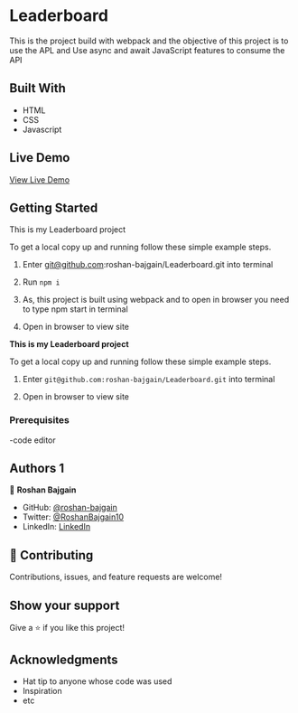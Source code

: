 # Leaderboard

This is the project build with webpack and the objective of this project is to use the APL and Use async and await JavaScript features to consume the API


## Built With

- HTML
- CSS
- Javascript

## Live Demo

[View Live Demo](https://musing-wright-05e524.netlify.app)

## Getting Started

This is my Leaderboard project

To get a local copy up and running follow these simple example steps.

1. Enter git@github.com:roshan-bajgain/Leaderboard.git into terminal

2. Run `npm i`

3. As, this project is built using webpack and to open in browser you need to type npm start in terminal

4. Open in browser to view site    

**This is my Leaderboard project**


To get a local copy up and running follow these simple example steps.
1) Enter `git@github.com:roshan-bajgain/Leaderboard.git` into terminal

2) Open in browser to view site


### Prerequisites
-code editor


## Authors 1

👤 **Roshan Bajgain**

- GitHub: [@roshan-bajgain](https://github.com/roshan-bajgain)
- Twitter: [@RoshanBajgain10](https://twitter.com/RoshanBajgain10)
- LinkedIn: [LinkedIn](https://www.linkedin.com/in/roshan-bazgain/)


## 🤝 Contributing

Contributions, issues, and feature requests are welcome!

## Show your support

Give a ⭐️ if you like this project!

## Acknowledgments

- Hat tip to anyone whose code was used
- Inspiration
- etc
